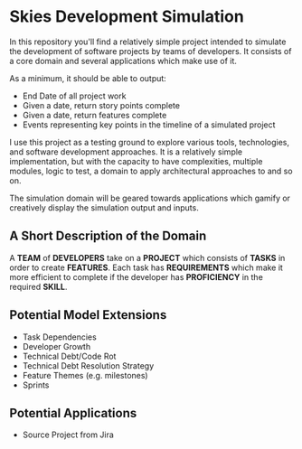 # Skies Development Simulation
In this repository you'll find a relatively simple project intended to simulate the development of software projects by teams of developers. It consists of a core domain and several applications which make use of it.

As a minimum, it should be able to output:
- End Date of all project work
- Given a date, return story points complete
- Given a date, return features complete
- Events representing key points in the timeline of a simulated project

I use this project as a testing ground to explore various tools, technologies, and software development approaches. It is a relatively simple implementation, but with the capacity to have complexities, multiple modules, logic to test, a domain to apply architectural approaches to and so on.

The simulation domain will be geared towards applications which gamify or creatively display the simulation output and inputs.

## A Short Description of the Domain
A **TEAM** of **DEVELOPERS** take on a **PROJECT** which consists of **TASKS** in order to create **FEATURES**. Each task has **REQUIREMENTS** which make it more efficient to complete if the developer has **PROFICIENCY** in the required **SKILL**.

##  Potential Model Extensions
- Task Dependencies
- Developer Growth
- Technical Debt/Code Rot
- Technical Debt Resolution Strategy
- Feature Themes (e.g. milestones)
- Sprints

## Potential Applications
- Source Project from Jira